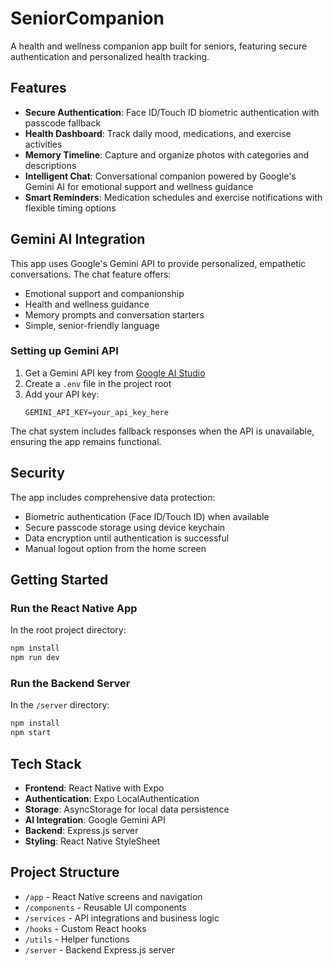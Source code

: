 # SeniorCompanion

A health and wellness companion app built for seniors, featuring secure authentication and personalized health tracking.

## Features

- **Secure Authentication**: Face ID/Touch ID biometric authentication with passcode fallback
- **Health Dashboard**: Track daily mood, medications, and exercise activities
- **Memory Timeline**: Capture and organize photos with categories and descriptions
- **Intelligent Chat**: Conversational companion powered by Google's Gemini AI for emotional support and wellness guidance
- **Smart Reminders**: Medication schedules and exercise notifications with flexible timing options

## Gemini AI Integration

This app uses Google's Gemini API to provide personalized, empathetic conversations. The chat feature offers:
- Emotional support and companionship
- Health and wellness guidance
- Memory prompts and conversation starters
- Simple, senior-friendly language

### Setting up Gemini API

1. Get a Gemini API key from [Google AI Studio](https://makersuite.google.com/app/apikey)
2. Create a `.env` file in the project root
3. Add your API key:
   ```
   GEMINI_API_KEY=your_api_key_here
   ```

The chat system includes fallback responses when the API is unavailable, ensuring the app remains functional.

## Security

The app includes comprehensive data protection:
- Biometric authentication (Face ID/Touch ID) when available
- Secure passcode storage using device keychain
- Data encryption until authentication is successful
- Manual logout option from the home screen

## Getting Started

### Run the React Native App
In the root project directory:

```bash
npm install
npm run dev
```

### Run the Backend Server
In the `/server` directory:

```bash
npm install
npm start
```

## Tech Stack

- **Frontend**: React Native with Expo
- **Authentication**: Expo LocalAuthentication
- **Storage**: AsyncStorage for local data persistence
- **AI Integration**: Google Gemini API
- **Backend**: Express.js server
- **Styling**: React Native StyleSheet

## Project Structure

- `/app` - React Native screens and navigation
- `/components` - Reusable UI components
- `/services` - API integrations and business logic
- `/hooks` - Custom React hooks
- `/utils` - Helper functions
- `/server` - Backend Express.js server
